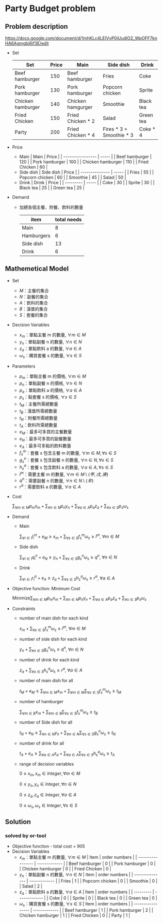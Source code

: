 # Party Budget problem

## Problem description
https://docs.google.com/document/d/1mhKLc4LEIVvP0jUudIO2_WpOFF7knHA6Agmgbi6if3E/edit

- Set

    | Set               | Price | Main              | Side dish                | Drink     |
    | ----------------- | ----- | ----------------- | ------------------------ | --------- |
    | Beef hamburger    | 150   | Beef hamburger    | Fries                    | Coke      |
    | Pork hamburger    | 130   | Pork hamburger    | Popcorn chicken          | Sprite    |
    | Chicken hamburger | 140   | Chicken hamgurger | Smoothie                 | Black tea |
    | Fried Chicken     | 150   | Fried Chicken * 2 | Salad                    | Green tea |
    | Party             | 200   | Fried Chicken * 4 | Fires * 3 + Smoothie * 3 | Coke * 4  |

- Price
    - Main
        | Main              | Price |
        | ----------------- | ----- |
        | Beef hamburger    | 120   |
        | Pork hamburger    | 100   |
        | Chicken hamburger | 110   |
        | Fried Chicken     | 60    |
    - Side dish
        | Side dish       | Price |
        | --------------- | ----- |
        | Fries           | 55    |
        | Popcorn chicken | 60    |
        | Smoothie        | 45    |
        | Salad           | 50    |
    - Drink
        | Drink     | Price |
        | --------- | ----- |
        | Coke      | 30    |
        | Sprite    | 30    |
        | Black tea | 25    |
        | Green tea | 25    |

- Demand
  - 加總各個主餐、附餐、飲料的數量

    | item       | total needs |
    | ---------- | ----------- |
    | Main       | 8           |
    | Hamburgers | 6           |
    | Side dish  | 13          |
    | Drink      | 6           |
## Mathemetical Model

- Set
  - $M$：主餐的集合
  - $N$：副餐的集合
  - $A$：飲料的集合
  - $B$：漢堡的集合
  - $S$：套餐的集合
- Decision Variables
  - $x_m$：單點主餐 m 的數量, $\forall m \in M$
  - $y_n$：單點副餐 n 的數量, $\forall n \in N$
  - $z_a$：單點飲料 a 的數量, $\forall a \in A$
  - $\omega_s$：購買套餐 s 的數量, $\forall s \in S$
- Parameters
  - $p_{m}$：單點主餐 m 的價格, $\forall m \in M$
  - $p_{n}$：單點副餐 n 的價格, $\forall n \in N$
  - $p_{a}$：單點飲料 a 的價格, $\forall a \in A$
  - $p_{s}$：點套餐 s 的價格, $\forall s \in S$
  - $t_{M}$：主餐所需總數量
  - $t_{B}$：漢堡所需總數量
  - $t_{N}$：附餐所需總數量
  - $t_{A}$：飲料所需總數量
  - $e_{M}$：最多可多買的主餐數量
  - $e_{N}$：最多可多買的副餐數量
  - $e_{A}$：最多可多點的飲料數量
  - $f^m_{s}$：套餐 s 包含主餐 m 的數量, $\forall m \in M, \forall s \in S$
  - $g^n_{s}$：套餐 s 包含副餐 n 的數量, $\forall n \in N, \forall s \in S$
  - $h^a_{s}$：套餐 s 包含飲料 a 的數量, $\forall a \in A, \forall s \in S$
  - $l^m$：需要主餐 m 的數量, $\forall m \in M \setminus \{甲,戊,庚\}$
  - $q^n$：需要副餐 n 的數量, $\forall n \in N \setminus \{辛\}$
  - $r^a$：需要飲料 a 的數量, $\forall a \in A$


- Cost

    $\displaystyle\sum_{\forall m \in M}p_{m}x_{m} + \displaystyle\sum_{\forall n \in N}p_{n}y_{n} + \displaystyle\sum_{\forall a \in A}p_{a}z_{a} + \displaystyle\sum_{\forall s \in S}p_{s}\omega_{s}$

- Demand

    - Main

        $\displaystyle\sum_{\forall i \in I}l^m_{i} + e_{M}\ge x_{m} + \displaystyle\sum_{\forall s \in S}f^m_{s}\omega_{s} \ge l^m$, $\forall m \in M$
    
    - Side dish

        $\displaystyle \sum_{\forall i \in I}q^n_{i} + e_{N} \ge y_{n} + \displaystyle\sum_{\forall s \in S}g^n_{s}\omega_{s} \ge q^n$, $\forall n \in N$

    - Drink

        $\displaystyle \sum_{\forall i \in I}r^a_{i} + e_{A} \ge z_{a} + \displaystyle\sum_{\forall s \in S}h^a_{s}\omega_{s} \ge r^a$, $\forall a \in A$

- Objective function: Minimum Cost

    $\text{Minimize}$$\displaystyle\sum_{\forall m \in M}p_{m}x_{m} + \displaystyle\sum_{\forall n \in N}p_{n}y_{n} + \displaystyle\sum_{\forall a \in A}p_{a}z_{a} + \displaystyle\sum_{\forall s \in S}p_{s}\omega_{s}$

- Constraints

    - number of main dish for each kind

        $x_{m} + \displaystyle\sum_{\forall s \in S}f^m_{s}\omega_{s} \ge l^m$, $\forall m \in M$

    - number of side dish for each kind

        $y_{n} + \displaystyle\sum_{\forall s \in S}g^n_{s}\omega_{s} \ge q^n$, $\forall n \in N$

    - number of drink for each kind

        $z_{a} + \displaystyle\sum_{\forall s \in S}h^a_{s}\omega_{s} \ge r^a$, $\forall a \in A$

    - number of main dish for all

        $t_{M} + e_{M} \ge \displaystyle \sum_{\forall m \in M}x_{m} + \displaystyle\sum_{\forall m \in M}\displaystyle\sum_{\forall s \in S}f^m_{s}\omega_{s} \ge t_{M}$

    - number of hamburger

        $\displaystyle\sum_{\forall m \in B}x_{m} + \displaystyle\sum_{\forall m \in B}\displaystyle\sum_{\forall s \in S}f^m_{s}\omega_{s} \ge t_{B}$

    - number of Side dish for all


        $t_{N} + e_{N} \ge \displaystyle\sum_{\forall n \in N}y_{n} + \displaystyle\sum_{\forall n \in N}\displaystyle\sum_{\forall s \in S}g^n_{s}\omega_s \ge t_{N}$

    - number of drink for all


        $t_A + e_{A} \ge \displaystyle\sum_{\forall a \in A}z_{a} + \displaystyle\sum_{\forall a \in A}\displaystyle\sum_{\forall s \in S}h^a_{s}\omega_{s}\ge t_{A}$

    - range of decision variables

        $0 \le x_{m}, x_{m} \in Integer, \forall m \in M$

        $0 \le y_{n}, y_{n} \in Integer, \forall n \in N$

        $0 \le z_{a}, z_{a} \in Integer, \forall a \in A$

        $0 \le \omega_{s}, \omega_{s} \in Integer, \forall s \in S$


## Solution

### solved by or-tool
- Objective function - total cost = 905
- Decision Variables
  - $x_m$：單點主餐 m 的數量, $\forall m \in M$
    | Item              | order numbers |
    | ----------------- | ------------- |
    | Beef hamburger    | 0             |
    | Pork hamburger    | 0             |
    | Chicken hamburger | 0             |
    | Fried Chicken     | 0             |
  - $y_n$：單點副餐 n 的數量, $\forall n \in N$
    | Item            | order numbers |
    | --------------- | ------------- |
    | Fries           | 1             |
    | Popcorn chicken | 0             |
    | Smoothie        | 0             |
    | Salad           | 2             |
  - $z_a$：單點飲料 a 的數量, $\forall a \in A$
    | Item      | order numbers |
    | --------- | ------------- |
    | Coke      | 0             |
    | Sprite    | 0             |
    | Black tea | 0             |
    | Green tea | 0             |
  - $\omega_s$：購買套餐 s 的數量, $\forall s \in S$
    | Item              | order numbers |
    | ----------------- | ------------- |
    | Beef hamburger    | 1             |
    | Pork hamburger    | 2             |
    | Chicken hamburger | 1             |
    | Fried Chicken     | 0             |
    | Party             | 1             |